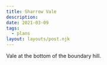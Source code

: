 ```yaml
---
title: Sharrow Vale
description: 
date: 2021-03-09
tags:
  - plans
layout: layouts/post.njk
---
```


Vale at the bottom of  the boundary hill.